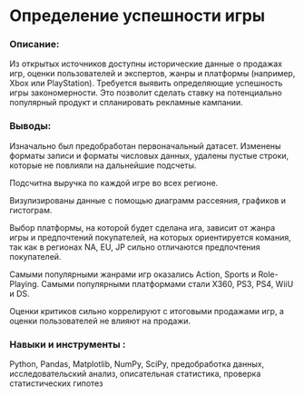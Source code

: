 # Определение успешности игры

### Описание:
Из открытых источников доступны исторические данные о продажах игр, оценки пользователей и экспертов, жанры и платформы (например, Xbox или PlayStation). Требуется выявить определяющие успешность игры закономерности. Это позволит сделать ставку на потенциально популярный продукт и спланировать рекламные кампании.

### Выводы:

Изначально был предобработан первоначальный датасет. Изменены форматы записи и форматы числовых данных, удалены пустые строки, которые не повлияли на дальнейшие подсчеты.

Подсчитна выручка по каждой игре во всех регионе.

Визулизированы данные с помощью диаграмм рассеяния, графиков и гистограм.

Выбор платформы, на которой будет сделана ига, зависит от жанра игры и предпочтений покупателей, на которых ориентируется комания, так как в регионах NA, EU, JP сильно отличаются предпочтения покупателей.

Самыми популярными жанрами игр оказались Action, Sports и Role-Playing. Самыми популярными платформами стали X360, PS3, PS4, WiiU и DS.

Оценки критиков сильно коррелируют с итоговыми продажами игр, а оценки пользователей не влияют на продажи.

### Навыки и инструменты :
Python, Pandas, Matplotlib, NumPy, SciPy, предобработка данных, исследовательский анализ, описательная статистика, проверка статистических гипотез
